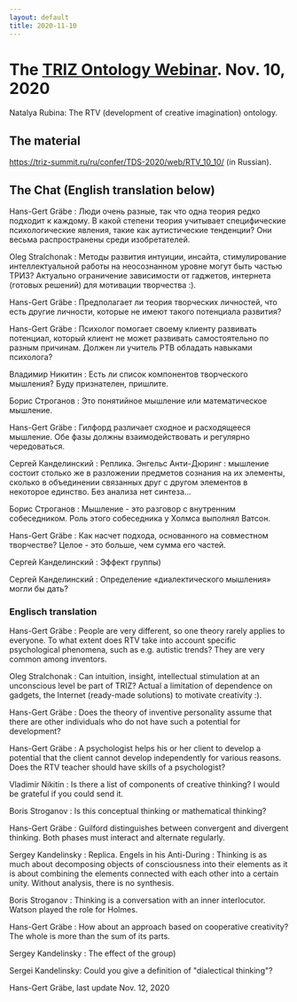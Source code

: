 ```yaml
---
layout: default
title: 2020-11-10
---
```


# The [TRIZ Ontology Webinar](OntologyWebinar "wikilink"). Nov. 10, 2020 

Natalya Rubina: The RTV (development of creative imagination) ontology.
  
## The material

<https://triz-summit.ru/ru/confer/TDS-2020/web/RTV_10_10/> (in Russian).

## The Chat (English translation below)

Hans-Gert Gräbe : Люди очень разные, так что одна теория редко подходит к
каждому. В какой степени теория учитывает специфические психологические
явления, такие как аутистические тенденции? Они весьма распространены среди
изобретателей.

Oleg Stralchonak : Методы развития интуиции, инсайта, стимулирование
интеллектуальной работы на неосознанном уровне могут быть частью ТРИЗ?
Актуально ограничение зависимости от гаджетов, интернета (готовых решений) для
мотивации творчества :).

Hans-Gert Gräbe : Предполагает ли теория творческих личностей, что есть другие
личности, которые не имеют такого потенциала развития?

Hans-Gert Gräbe : Психолог помогает своему клиенту развивать потенциал,
который клиент не может развивать самостоятельно по разным причинам. Должен ли
учитель РТВ обладать навыками психолога?

Владимир Никитин : Есть ли список компонентов творческого мышления?  Буду
признателен, пришлите.

Борис Строганов : Это понятийное мышление или математическое мышление.

Hans-Gert Gräbe : Гилфорд различает сходное и расходящееся мышление. Обе фазы
должны взаимодействовать и регулярно чередоваться.

Сергей Канделинский : Реплика.  Энгельс Анти-Дюринг : мышление состоит столько
же в разложении предметов сознания на их элементы, сколько в объединении
связанных друг с другом элементов в некоторое единство. Без анализа нет
синтеза...

Борис Строганов : Мышление - это разговор с внутренним собеседником. Роль этого
собеседника у Холмса выполнял Ватсон.

Hans-Gert Gräbe : Как насчет подхода, основанного на совместном творчестве?
Целое - это больше, чем сумма его частей.

Сергей Канделинский : Эффект группы)

Сергей Канделинский : Определение «диалектического мышления» могли бы дать?

### Englisch translation

Hans-Gert Gräbe : People are very different, so one theory rarely applies to
everyone. To what extent does RTV take into account specific psychological
phenomena, such as e.g. autistic trends? They are very common among inventors.

Oleg Stralchonak : Can intuition, insight, intellectual stimulation at an
unconscious level be part of TRIZ? Actual a limitation of dependence on
gadgets, the Internet (ready-made solutions) to motivate creativity :).

Hans-Gert Gräbe : Does the theory of inventive personality assume that there
are other individuals who do not have such a potential for development?

Hans-Gert Gräbe : A psychologist helps his or her client to develop a
potential that the client cannot develop independently for various reasons.
Does the RTV teacher should have skills of a psychologist?

Vladimir Nikitin : Is there a list of components of creative thinking?  I
would be grateful if you could send it.

Boris Stroganov : Is this conceptual thinking or mathematical thinking?

Hans-Gert Gräbe : Guilford distinguishes between convergent and divergent
thinking. Both phases must interact and alternate regularly.

Sergey Kandelinsky : Replica.  Engels in his Anti-During : Thinking is as much
about decomposing objects of consciousness into their elements as it is about
combining the elements connected with each other into a certain unity. Without
analysis, there is no synthesis.

Boris Stroganov : Thinking is a conversation with an inner interlocutor.
Watson played the role for Holmes.

Hans-Gert Gräbe : How about an approach based on cooperative creativity? The
whole is more than the sum of its parts.

Sergey Kandelinsky : The effect of the group)

Sergei Kandelinsky: Could you give a definition of "dialectical thinking"?

Hans-Gert Gräbe, last update Nov. 12, 2020
